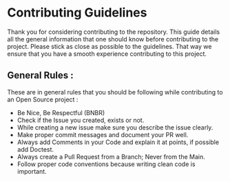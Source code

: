 # Contributing Guidelines

Thank you for considering contributing to the repository. This guide details all the general information that one should know before contributing to the project.
Please stick as close as possible to the guidelines. That way we ensure that you have a smooth experience contributing to this project.

## General Rules :
These are in general rules that you should be following while contributing to an Open Source project :

- Be Nice, Be Respectful (BNBR)
- Check if the Issue you created, exists or not.
- While creating a new issue make sure you describe the issue clearly.
- Make proper commit messages and document your PR well.
- Always add Comments in your Code and explain it at points, if possible add Doctest.
- Always create a Pull Request from a Branch; Never from the Main.
- Follow proper code conventions because writing clean code is important.
